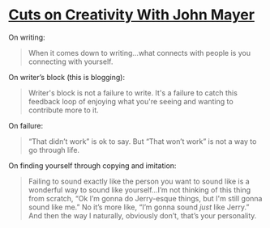 # [Cuts on Creativity With John Mayer](https://twitter.com/bpoppenheimer/status/1688293445029302272?s=20)

On writing:

> When it comes down to writing…what connects with people is you connecting with yourself.

On writer’s block (this is blogging):

> Writer's block is not a failure to write. It's a failure to catch this feedback loop of enjoying what you're seeing and wanting to contribute more to it.

On failure:

> “That didn’t work” is ok to say. But “That won’t work” is not a way to go through life.

On finding yourself through copying and imitation:

> Failing to sound exactly like the person you want to sound like is a wonderful way to sound like yourself…I’m not thinking of this thing from scratch, “Ok I’m gonna do Jerry-esque things, but I'm still gonna sound like me.” No it’s more like, “I’m gonna sound _just_ like Jerry.” And then the way I naturally, obviously don’t, that’s your personality.



